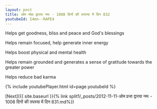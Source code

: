 ```yaml
---
layout: post
title: ओम मोक्ष द्वारया नमः - 1008 दिनों की तपस्या में दिन 832
youtubeId: I4mn--RAPE4
---
```

 
 
Helps get goodness, bliss and peace and God's blessings
 
Helps remain focused, help generate inner energy 
 
Helps boost physical and mental health 
 
Helps remain grounded and generates a sense of gratitude towards the greater power 
 
Helps reduce bad karma
 
 
 
 


{% include youtubePlayer.html id=page.youtubeId %}
 
[Next]({{ site.baseurl }}{% link  split1/_posts/2012-11-11-ओम प्रजा द्वारया नमः - 1008 दिनों की तपस्या में दिन 831.md%})
 
